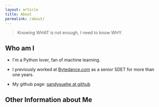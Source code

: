 ```yaml
---
layout: article
title: About
permalink: /about/
---
```


> Knowing WHAT is not enough, I need to know WHY.


## Who am I

- I'm a Python lover, fan of machine learning. 

- I previously worked at [Bytedance.com](http://www.toutiao.com) as a senior SDET for more than one years. 

- My github page: [sandysuehe at github](https://github.com/sandysuehe)



## Other Information about Me
<script src="//platform.linkedin.com/in.js" type="text/javascript"></script>
<script type="IN/MemberProfile" data-id="https://www.linkedin.com/pub/xue-he/44/248/848" data-format="inline" data-related="false"></script>
